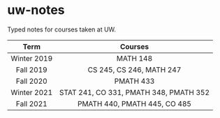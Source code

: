 # uw-notes
Typed notes for courses taken at UW.

|     Term    |                 Courses                |
|:-----------:|:--------------------------------------:|
| Winter 2019 |                MATH 148                |
|  Fall 2019  |        CS 245, CS 246, MATH 247        |
|  Fall 2020  |                PMATH 433               |
| Winter 2021 | STAT 241, CO 331, PMATH 348, PMATH 352 |
|  Fall 2021  |      PMATH 440, PMATH 445, CO 485      |